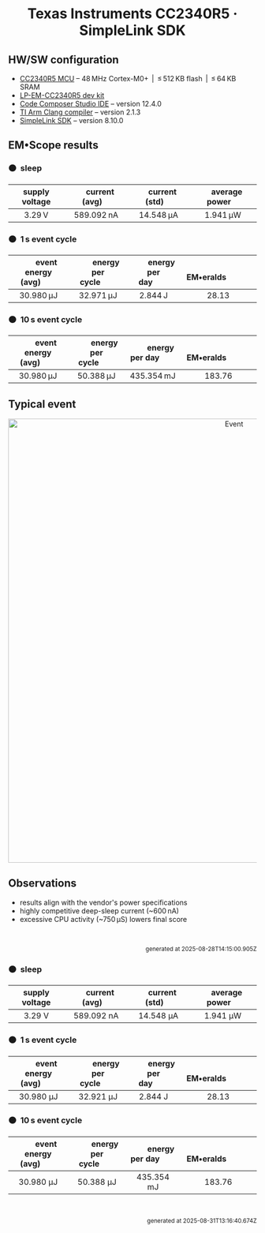 <h1 align="center">Texas Instruments CC2340R5 · SimpleLink SDK</h1>

## HW/SW configuration

* [CC2340R5 MCU](https://www.ti.com/product/CC2340R5) &ndash; 48&thinsp;MHz Cortex-M0+ &thinsp;|&thinsp; &le;&thinsp;512&thinsp;KB flash &thinsp;|&thinsp; &le;&thinsp;64&thinsp;KB SRAM
* [LP-EM-CC2340R5 dev kit](https://www.ti.com/tool/LP-EM-CC2340R5)
* [Code Composer Studio IDE](https://www.ti.com/tool/CCSTUDIO) &ndash; version 12.4.0
* [TI Arm Clang compiler](https://www.ti.com/tool/download/ARM-CGT-CLANG) &ndash; version 2.1.3
* [SimpleLink SDK](https://www.ti.com/tool/SIMPLELINK-LOWPOWER-SDK) &ndash; version 8.10.0

## EM&bull;Scope results

<!-- *** begin automatically generated results using 'emscope pack' *** -->

### 🟠&ensp;sleep

| supply voltage | &emsp;current (avg)&emsp; | &emsp;current (std)&emsp; | &emsp;average power&emsp;
|:---:|:---:|:---:|:---:|
| 3.29&thinsp;V| 589.092&thinsp;nA | 14.548&thinsp;&mu;A | 1.941&thinsp;&mu;W |

### 🟠&ensp;1&thinsp;s event cycle

| &emsp;&emsp;event energy (avg)&emsp;&emsp; | &emsp;&emsp;energy per cycle&emsp;&emsp; | &emsp;&emsp;energy per day&emsp;&emsp; | &emsp;&emsp;&emsp;**EM&bull;eralds**&emsp;&emsp;&emsp;
|:---:|:---:|:---:|:---:|
| 30.980&thinsp;&mu;J | 32.971&thinsp;&mu;J | 2.844&thinsp;J | 28.13 |

### 🟠&ensp;10&thinsp;s event cycle

| &emsp;&emsp;event energy (avg)&emsp;&emsp; | &emsp;&emsp;energy per cycle&emsp;&emsp; | &emsp;&emsp;energy per day&emsp;&emsp; | &emsp;&emsp;&emsp;**EM&bull;eralds**&emsp;&emsp;&emsp;
|:---:|:---:|:---:|:---:|
| 30.980&thinsp;&mu;J | 50.388&thinsp;&mu;J | 435.354&thinsp;mJ | 183.76 |

<!-- *** end automatically generated results using 'emscope pack' *** -->

## Typical event

<!-- *** replace with a generated '-event-ID.png' file name *** -->

<p align="center">
    <img src="<capture-tag>-event-<ID>.png" alt="Event" width="900">
</p>

## Observations

* results align with the vendor's power specifications
* highly competitive deep-sleep current (~600&thinsp;nA)
* excessive CPU activity (~750&thinsp;&mu;S) lowers final score

<br>

<p align="right"><sub>generated at 2025-08-28T14:15:00.905Z</sub></p>

<!-- @emscope-pack:start -->


### 🟠&ensp;sleep

| supply voltage | &emsp;current (avg)&emsp; | &emsp;current (std)&emsp; | &emsp;average power&emsp;
|:---:|:---:|:---:|:---:|
| 3.29 V | 589.092 nA |  14.548 µA |   1.941 µW |

### 🟠&ensp;1&thinsp;s event cycle

| &emsp;&emsp;event energy (avg)&emsp;&emsp; | &emsp;&emsp;energy per cycle&emsp;&emsp; | &emsp;&emsp;energy per day&emsp;&emsp; | &emsp;&emsp;&emsp;**EM&bull;eralds**&emsp;&emsp;&emsp;
|:---:|:---:|:---:|:---:|
|  30.980 µJ |  32.921 µJ |   2.844 J | 28.13 |

### 🟠&ensp;10&thinsp;s event cycle

| &emsp;&emsp;event energy (avg)&emsp;&emsp; | &emsp;&emsp;energy per cycle&emsp;&emsp; | &emsp;&emsp;energy per day&emsp;&emsp; | &emsp;&emsp;&emsp;**EM&bull;eralds**&emsp;&emsp;&emsp;
|:---:|:---:|:---:|:---:|
|  30.980 µJ |  50.388 µJ | 435.354 mJ | 183.76 |

<br>
<p align="right"><sub>generated at 2025-08-31T13:16:40.674Z</sub></p>
    

<!-- @emscope-pack:end -->
